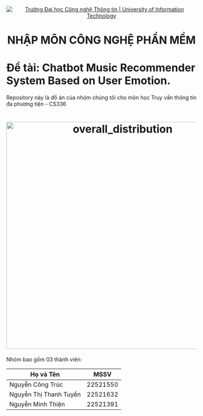 <!-- Banner -->
<p align="center">
  <a href="https://www.uit.edu.vn/" title="Trường Đại học Công nghệ Thông tin" style="border: none;">
    <img src="https://i.imgur.com/WmMnSRt.png" alt="Trường Đại học Công nghệ Thông tin | University of Information Technology">
  </a>
</p>

<h1 align="center"><b>NHẬP MÔN CÔNG NGHỆ PHẦN MỀM</b></h1>

# <b> Đề tài: </b> Chatbot Music Recommender System Based on User Emotion.

Repository này là đồ án của nhóm chúng tôi cho môn học Truy vấn thông tin đa phương tiện - CS336

<h1 align="center"><img width="600" alt="overall_distribution" src=https://github.com/user-attachments/assets/a6f12272-9531-476a-ab80-ff28d3bc0340></h1>

Nhóm bao gồm 03 thành viên:

| Họ và Tên              | MSSV     |
|------------------------|----------|
| Nguyễn Công Trúc     | 22521550 |
| Nguyễn Thị Thanh Tuyền           | 22521632 |
| Nguyễn Minh Thiện             |22521391  |
